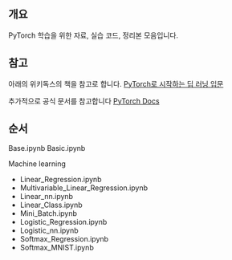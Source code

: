 ## 개요

PyTorch 학습을 위한 자료, 실습 코드, 정리본 모음입니다.

## 참고

아래의 위키독스의 책을 참고로 합니다.
[PyTorch로 시작하는 딥 러닝 입문](https://wikidocs.net/book/2788)

추가적으로 공식 문서를 참고합니다
[PyTorch Docs](https://pytorch.org/docs/stable/index.html)

## 순서

Base.ipynb 
Basic.ipynb

Machine learning
- Linear_Regression.ipynb
- Multivariable_Linear_Regression.ipynb
- Linear_nn.ipynb
- Linear_Class.ipynb
- Mini_Batch.ipynb
- Logistic_Regression.ipynb
- Logistic_nn.ipynb
- Softmax_Regression.ipynb
- Softmax_MNIST.ipynb
